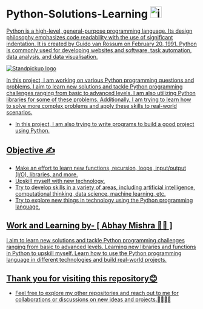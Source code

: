 
# Python-Solutions-Learning <a href="https://www.python.com" target="_blank" rel="noreferrer"> <img src="https://s3.dualstack.us-east-2.amazonaws.com/pythondotorg-assets/media/files/python-logo-only.svg" alt="java" width="30" height="30"/>


Python is a high-level, general-purpose programming language. Its design philosophy emphasizes code readability with the use of significant indentation. It is created by Guido van Rossum on February 20, 1991. Python is commonly used for developing websites and software, task automation, data analysis, and data visualisation.

![Standpickup logo](https://github.com/abhaymishra24/Python-Solutions-Learning-/blob/main/Python%20code%203.png)


In this project, I am working on various Python programming questions and problems. I aim to learn new solutions and tackle Python programming challenges ranging from basic to advanced levels. I am also utilizing Python libraries for some of these problems. Additionally, I am trying to learn how to solve more complex problems and apply these skills to real-world scenarios.

- In this project, I am also trying to write programs to build a good project using Python.

## Objective ✍️

- Make an effort to learn new functions, recursion, loops, input/output (I/O), libraries, and more. 
- Upskill myself with new technology.
- Try to develop skills in a variety of areas, including artificial intelligence, computational thinking, data science, machine learning, etc.
- Try to explore new things in technology using the Python programming language.

## Work and Learning by- [ Abhay Mishra 🧑‍💻 ]

I aim to learn new solutions and tackle Python programming challenges ranging from basic to advanced levels. Learning new libraries and functions in Python to upskill myself. Learn how to use the Python programming language in different technologies and build real-world projects.

## Thank you for visiting this repository😊

- Feel free to explore my other repositories and reach out to me for collaborations or discussions on new ideas and projects.🤝🧑‍💻🚀




